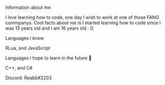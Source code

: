 Information about me 
                                                                       
I love learning how to code, 
one day I wish to work at one of those FANG commpanys.
Cool facts about me is I started learning how to code since I was 13 years old and 
I am 16 years old : D

Languages I know 

RLua, and JavaScript

Languages I hope to learn in the future 👀

C++, and C#

Discord: Reabb#2203


<!---
Reabbb/Reabbb is a ✨ special ✨ repository because its `README.md` (this file) appears on your GitHub profile.
You can click the Preview link to take a look at your changes.
--->
